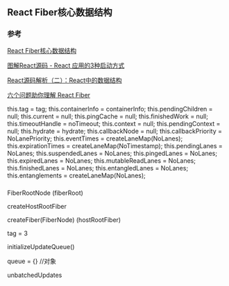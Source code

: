 ## React Fiber核心数据结构

### 参考

[React Fiber核心数据结构](https://github.com/hushicai/hushicai.github.io/issues/40)

[图解React源码 - React 应用的3种启动方式](https://juejin.cn/post/6992771308157141022)

[React源码解析（二）：React中的数据结构](http://www.lisireason.xyz/view/40)

[六个问题助你理解 React Fiber](https://juejin.cn/post/6984949525928476703)


 this.tag = tag;
  this.containerInfo = containerInfo;
  this.pendingChildren = null;
  this.current = null;
  this.pingCache = null;
  this.finishedWork = null;
  this.timeoutHandle = noTimeout;
  this.context = null;
  this.pendingContext = null;
  this.hydrate = hydrate;
  this.callbackNode = null;
  this.callbackPriority = NoLanePriority;
  this.eventTimes = createLaneMap(NoLanes);
  this.expirationTimes = createLaneMap(NoTimestamp);
  this.pendingLanes = NoLanes;
  this.suspendedLanes = NoLanes;
  this.pingedLanes = NoLanes;
  this.expiredLanes = NoLanes;
  this.mutableReadLanes = NoLanes;
  this.finishedLanes = NoLanes;
  this.entangledLanes = NoLanes;
  this.entanglements = createLaneMap(NoLanes);

#####

  FiberRootNode (fiberRoot)

  createHostRootFiber

  createFiber(FiberNode) (hostRootFiber)

  tag = 3

  initializeUpdateQueue()

  queue = {} //对象

  unbatchedUpdates